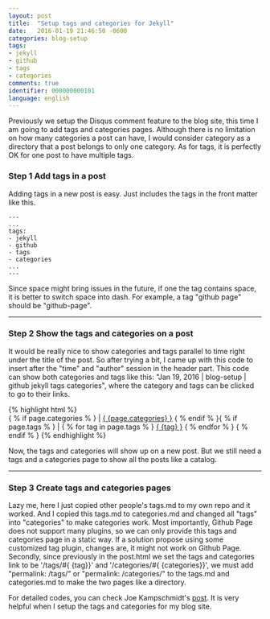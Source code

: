 ```yaml
---
layout: post
title:  "Setup tags and categories for Jekyll"
date:   2016-01-19 21:46:50 -0600
categories: blog-setup
tags: 
- jekyll
- github
- tags
- categories
comments: true
identifier: 000000000101
language: english
---
```


Previously we setup the Disqus comment feature to the blog site, this time I am going to add tags and categories pages. Although there is no limitation on how many categories a post can have, I would consider category as a directory that a post belongs to only one category. As for tags, it is perfectly OK for one post to have multiple tags.

### Step 1 Add tags in a post

Adding tags in a new post is easy. Just includes the tags in the front matter like this.


    ---
    ...
    tags:
    - jekyll
    - github
    - tags
    - categories
    ...
    ---
 

Since space might bring issues in the future, if one the tag contains space, it is better to switch space into dash. For example, a tag "github page" should be "github-page".

---

### Step 2 Show the tags and categories on a post

It would be really nice to show categories and tags parallel to time right under the title of the post. So after trying a bit, I came up with this code to insert after the "time" and "author" session in the header part. This code can show both categories and tags like this: "Jan 19, 2016 \| blog-setup \| github jekyll tags categories", where the category and tags can be clicked to go to their links.

{% highlight html %}    
{ % if page.categories % } | <a href='/categories/#{ {page.categories} }'>{ {page.categories} }</a> { % endif % }{ % if page.tags % } | { % for tag in page.tags % } <a href='/tags/#{ {tag} }'>{ {tag} }</a> { % endfor % } { % endif % }
{% endhighlight %}

Now, the tags and categories will show up on a new post. But we still need a tags and a categories page to show all the posts like a catalog.

---

### Step 3 Create tags and categories pages

Lazy me, here I just copied other people's tags.md to my own repo and it worked. And I copied this tags.md to categories.md and changed all "tags" into "categories" to make categories work. Most importantly, Github Page does not support many plugins, so we can only provide this tags and categories page in a static way. If a solution propose using some customized tag plugin, changes are, it might not work on Github Page. Secondly, since previously in the post.html we set the tags and categories link to be '/tags/#{ {tag}}' and '/categories/#{ {categories}}', we must add "permalink: /tags/" or "permalink: /categories/" to the tags.md and categories.md to make the two pages like a directory.

For detailed codes, you can check Joe Kampschmidt's [post](http://www.jokecamp.com/blog/listing-jekyll-posts-by-tag/ "How to list your jekyll posts by tags"). It is very helpful when I setup the tags and categories for my blog site.
